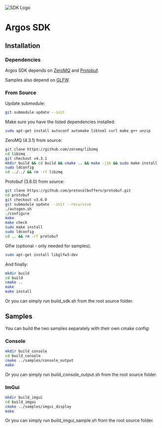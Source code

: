 ![SDK Logo](https://gitlab.com/stefano6/sdk_public_test/blob/master/images/Logo.png)
# Argos SDK

## Installation

### Dependencies

Argos SDK depends on [ZeroMQ](http://zeromq.org/intro:get-the-software) and [Protobuf](https://developers.google.com/protocol-buffers/).

Samples also depend on [GLFW](https://www.glfw.org/).

### From Source

Update submodule:

```bash
git submodule update --init
```

Make sure you have the listed dependencies installed:

```bash
sudo apt-get install autoconf automake libtool curl make g++ unzip
```

ZeroMQ (4.3.1) from source:

```bash
git clone https://github.com/zeromq/libzmq
cd libzmq
git checkout v4.3.1
mkdir build && cd build && cmake .. && make -j16 && sudo make install
sudo ldconfig
cd ../../ && rm -rf libzmq
```

Protobuf (3.6.0) from source:

```bash
git clone https://github.com/protocolbuffers/protobuf.git
cd protobuf
git checkout v3.6.0
git submodule update --init --recursive
./autogen.sh
./configure
make
make check
sudo make install
sudo ldconfig
cd .. && rm -rf protobuf
```

Glfw (optional - only needed for samples).

```bash
sudo apt-get install libglfw3-dev
```

And finally:

```bash
mkdir build
cd build
cmake ..
make
make install
```

Or you can simply run build_sdk.sh from the root source folder.

## Samples

You can build the two samples separately with their own cmake config:

### Console

```bash
mkdir build_console
cd build_console
cmake ../samples/console_output
make
```

Or you can simply run build_console_output.sh from the root source folder.

### ImGui

```bash
mkdir build_imgui
cd build_imgui
cmake ../samples/imgui_display
make
```

Or you can simply run build_imgui_sample.sh from the root source folder.
